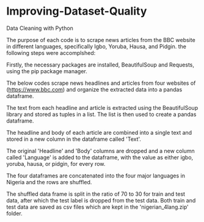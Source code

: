 # Improving-Dataset-Quality
Data Cleaning with Python

The purpose of each code is to scrape news articles from the BBC website in different languages, specifically Igbo, Yoruba, Hausa, and Pidgin. the following steps were accomplshed:

Firstly, the necessary packages are installed, BeautifulSoup and Requests, using the pip package manager.

The below codes scrape news headlines and articles from four websites of (https://www.bbc.com) and organize the extracted data into a pandas dataframe.

The text from each headline and article is extracted using the BeautifulSoup library and stored as tuples in a list. The list is then used to create a pandas dataframe.

The headline and body of each article are combined into a single text and stored in a new column in the dataframe called 'Text'.

The original 'Headline' and 'Body' columns are dropped and a new column called 'Language' is added to the dataframe, with the value as either igbo, yoruba, hausa, or pidgin, for every row.

The four dataframes are concatenated into the four major languages in Nigeria and the rows are shuffled.

The shuffled data frame is split in the ratio of 70 to 30 for train and test data, after which the test label is dropped from the test data. Both train and test data are saved as csv files which are kept in the 'nigerian_4lang.zip' folder.

